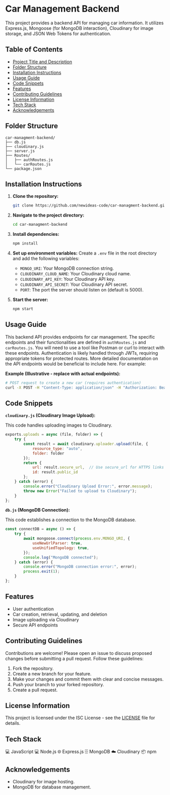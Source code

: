 # Car Management Backend

This project provides a backend API for managing car information.  It utilizes Express.js, Mongoose (for MongoDB interaction), Cloudinary for image storage, and JSON Web Tokens for authentication.


## Table of Contents

- [Project Title and Description](#project-title-and-description)
- [Folder Structure](#folder-structure)
- [Installation Instructions](#installation-instructions)
- [Usage Guide](#usage-guide)
- [Code Snippets](#code-snippets)
- [Features](#features)
- [Contributing Guidelines](#contributing-guidelines)
- [License Information](#license-information)
- [Tech Stack](#tech-stack)
- [Acknowledgements](#acknowledgements)


## Folder Structure

```
car-managment-backend/
├── db.js
├── cloudinary.js
├── server.js
├── Routes/
│   ├── authRoutes.js
│   └── carRoutes.js
└── package.json
```


## Installation Instructions

1. **Clone the repository:**
   ```bash
   git clone https://github.com/newideas-code/car-managment-backend.git
   ```

2. **Navigate to the project directory:**
   ```bash
   cd car-managment-backend
   ```

3. **Install dependencies:**
   ```bash
   npm install
   ```

4. **Set up environment variables:** Create a `.env` file in the root directory and add the following variables:
   - `MONGO_URI`: Your MongoDB connection string.
   - `CLOUDINARY_CLOUD_NAME`: Your Cloudinary cloud name.
   - `CLOUDINARY_API_KEY`: Your Cloudinary API key.
   - `CLOUDINARY_API_SECRET`: Your Cloudinary API secret.
   - `PORT`: The port the server should listen on (default is 5000).


5. **Start the server:**
   ```bash
   npm start
   ```


## Usage Guide

This backend API provides endpoints for car management.  The specific endpoints and their functionalities are defined in `authRoutes.js` and `carRoutes.js`.  You will need to use a tool like Postman or curl to interact with these endpoints.  Authentication is likely handled through JWTs, requiring appropriate tokens for protected routes.  More detailed documentation on the API endpoints would be beneficial to include here.  For example:

**Example (Illustrative - replace with actual endpoints):**

```bash
# POST request to create a new car (requires authentication)
curl -X POST -H "Content-Type: application/json" -H "Authorization: Bearer <your_jwt_token>" -d '{"make": "Toyota", "model": "Camry"}' http://localhost:5000/cars
```


## Code Snippets

**`cloudinary.js` (Cloudinary Image Upload):**

This code handles uploading images to Cloudinary.

```javascript
exports.uploads = async (file, folder) => {
    try {
        const result = await cloudinary.uploader.upload(file, {
            resource_type: "auto",
            folder: folder
        });
        return {
            url: result.secure_url,  // Use secure_url for HTTPS links
            id: result.public_id
        };
    } catch (error) {
        console.error("Cloudinary Upload Error:", error.message);
        throw new Error("Failed to upload to Cloudinary");
    }
};
```

**`db.js` (MongoDB Connection):**

This code establishes a connection to the MongoDB database.

```javascript
const connectDB = async () => {
    try {
        await mongoose.connect(process.env.MONGO_URI, {
            useNewUrlParser: true,
            useUnifiedTopology: true,
        });
        console.log("MongoDB connected");
    } catch (error) {
        console.error("MongoDB connection error:", error);
        process.exit(1);
    }
};
```


## Features

- User authentication
- Car creation, retrieval, updating, and deletion
- Image uploading via Cloudinary
- Secure API endpoints


## Contributing Guidelines

Contributions are welcome! Please open an issue to discuss proposed changes before submitting a pull request.  Follow these guidelines:

1. Fork the repository.
2. Create a new branch for your feature.
3. Make your changes and commit them with clear and concise messages.
4. Push your branch to your forked repository.
5. Create a pull request.


## License Information

This project is licensed under the ISC License - see the [LICENSE](LICENSE) file for details.


## Tech Stack

💻 JavaScript
💻 Node.js
🌐 Express.js
🗄️ MongoDB
☁️ Cloudinary
📦 npm


## Acknowledgements

- Cloudinary for image hosting.
- MongoDB for database management.

